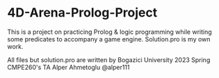 # 4D-Arena-Prolog-Project
This is a project on practicing Prolog & logic programming while writing some predicates to accompany a game engine.
Solution.pro is my own work.

All files but solution.pro are written by Bogazici University 2023 Spring CMPE260's TA Alper Ahmetoglu @alper111
